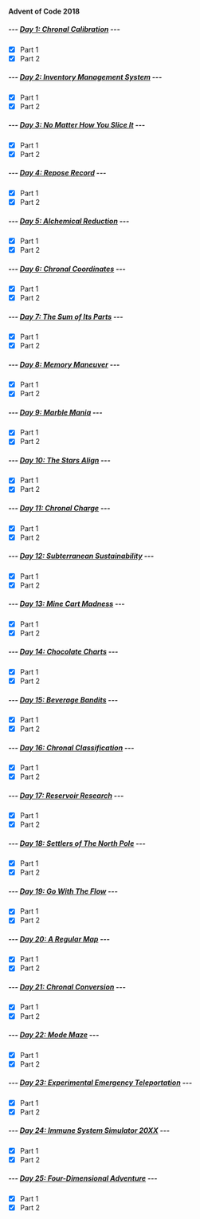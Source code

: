 #### Advent of Code 2018

##### --- [Day 1: Chronal Calibration](d01) ---
- [x] Part 1
- [x] Part 2

##### --- [Day 2: Inventory Management System](d02) ---
- [x] Part 1
- [x] Part 2

##### --- [Day 3: No Matter How You Slice It](d03) ---
- [x] Part 1
- [x] Part 2

##### --- [Day 4: Repose Record](d04) ---
- [x] Part 1
- [x] Part 2

##### --- [Day 5: Alchemical Reduction](d05) ---
- [x] Part 1
- [x] Part 2

##### --- [Day 6: Chronal Coordinates](d06) ---
- [x] Part 1
- [x] Part 2

##### --- [Day 7: The Sum of Its Parts](d07) ---
- [x] Part 1
- [x] Part 2

##### --- [Day 8: Memory Maneuver](d08) ---
- [x] Part 1
- [x] Part 2

##### --- [Day 9: Marble Mania](d09) ---
- [x] Part 1
- [x] Part 2

##### --- [Day 10: The Stars Align](d10) ---
- [x] Part 1
- [x] Part 2

##### --- [Day 11: Chronal Charge](d11) ---
- [x] Part 1
- [x] Part 2

##### --- [Day 12: Subterranean Sustainability](d12) ---
- [x] Part 1
- [x] Part 2

##### --- [Day 13: Mine Cart Madness](d13) ---
- [x] Part 1
- [x] Part 2

##### --- [Day 14: Chocolate Charts](d14) ---
- [x] Part 1
- [x] Part 2

##### --- [Day 15: Beverage Bandits](d15) ---
- [x] Part 1
- [x] Part 2

##### --- [Day 16: Chronal Classification](d16) ---
- [x] Part 1
- [x] Part 2

##### --- [Day 17: Reservoir Research](d17) ---
- [x] Part 1
- [x] Part 2

##### --- [Day 18: Settlers of The North Pole](d18) ---
- [x] Part 1
- [x] Part 2

##### --- [Day 19: Go With The Flow](d19) ---
- [x] Part 1
- [x] Part 2

##### --- [Day 20: A Regular Map](d20) ---
- [x] Part 1
- [x] Part 2

##### --- [Day 21: Chronal Conversion](d21) ---
- [x] Part 1
- [x] Part 2

##### --- [Day 22: Mode Maze](d22) ---
- [x] Part 1
- [x] Part 2

##### --- [Day 23: Experimental Emergency Teleportation](d23) ---
- [x] Part 1
- [x] Part 2

##### --- [Day 24: Immune System Simulator 20XX](d24) ---
- [x] Part 1
- [x] Part 2

##### --- [Day 25: Four-Dimensional Adventure](d25) ---
- [x] Part 1
- [x] Part 2
